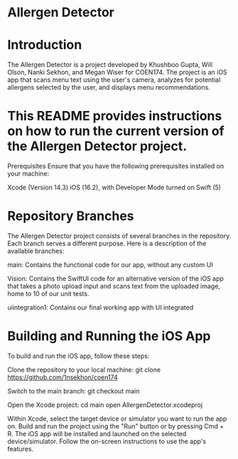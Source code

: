 # Allergen Detector
# Introduction
The Allergen Detector is a project developed by Khushboo Gupta, Will Olson, Nanki Sekhon, and Megan Wiser for COEN174. The project is an iOS app that scans menu text using the user's camera, analyzes for potential allergens selected by the user, and displays menu recommendations.

# This README provides instructions on how to run the current version of the Allergen Detector project.

Prerequisites
Ensure that you have the following prerequisites installed on your machine:

Xcode (Version 14.3)
iOS (16.2), with Developer Mode turned on
Swift (5)

# Repository Branches
The Allergen Detector project consists of several branches in the repository. Each branch serves a different purpose. Here is a description of the available branches:

main: Contains the functional code for our app, without any custom UI


Vision: Contains the SwiftUI code for an alternative version of the iOS app that takes a photo upload input and scans text from the uploaded image, home to 10 of our unit tests.


uiintegration1: Contains our final working app with UI integrated


# Building and Running the iOS App
To build and run the iOS app, follow these steps:

Clone the repository to your local machine:
git clone <https://github.com/1nsekhon/coen174>

Switch to the main branch:
git checkout main

Open the Xcode project:
cd main
open AllergenDetector.xcodeproj

Within Xcode, select the target device or simulator you want to run the app on.
Build and run the project using the "Run" button or by pressing Cmd + R.
The iOS app will be installed and launched on the selected device/simulator. Follow the on-screen instructions to use the app's features.
